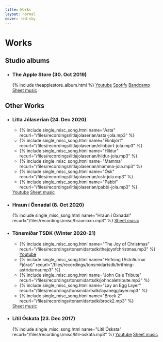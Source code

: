 ```yaml
---
title: Works
layout: normal
cover: red-sky
---
```


<h1>Works</h1>
<div class="allworks">

<div class="albums">
	<h2>Studio albums</h2>
	<ul>
		<li>
			<h3>The Apple Store (30. Oct 2019)</h3>
			{% include theapplestore_album.html %}
			<a class="albumlink" href="https://www.youtube.com/watch?v=tvbTjBbmmI8">Youtube</a>
			<a class="albumlink" href="https://open.spotify.com/album/5Z5XuMOJ8GwwIsRBDBx0DY">Spotify</a>
			<a class="albumlink" href="https://matthiaspetursson.bandcamp.com/album/the-apple-store">Bandcamp</a>
			<a class="albumlink" href="sheets/theapplestore">Sheet music</a>
		</li>
	</ul>
</div>

<div class="misc">
	<h2>Other Works</h2>
	<ul class="misclist">
		<li>
			<h3>Litla Jólaserían (24. Dec 2020)</h3>
			<ul class="miscalbum">
				<li>{% include single_misc_song.html 
						name="Ásta" 
						recurl="/files/recordings/litlajolaserian/asta-jola.mp3"
					%}</li>
				<li>{% include single_misc_song.html 
						name="Elínbjört" 
						recurl="/files/recordings/litlajolaserian/elinbjort-jola.mp3"
					%}</li>
				<li>{% include single_misc_song.html 
						name="Hildur" 
						recurl="/files/recordings/litlajolaserian/hildur-jola.mp3"
					%}</li>
				<li>{% include single_misc_song.html 
						name="Mamma" 
						recurl="/files/recordings/litlajolaserian/mamma-jola.mp3"
					%}</li>
				<li>{% include single_misc_song.html 
						name="Ósk" 
						recurl="/files/recordings/litlajolaserian/osk-jola.mp3"
					%}</li>
				<li>{% include single_misc_song.html 
						name="Pabbi" 
						recurl="/files/recordings/litlajolaserian/pabbi-jola.mp3"
					%}</li>
			</ul>
			<a class="albumlink" href="https://www.youtube.com/watch?v=18EFC-M1pWA&list=PLQ7zN7BEt16Q0rZHiFWTmqjdKNqVgAYam">Youtube</a>
			<a class="albumlink" href="sheets/litlajolaserian">Sheet music</a>
		</li>
		<li class="singlemisclistitem">
			<h3>Hraun í Öxnadal (8. Oct 2020)</h3>
			{% include single_misc_song.html 
				name="Hraun í Öxnadal" 
				recurl="/files/recordings/misc/hraunioxn.mp3"
			%}
			<a class="albumlink" href="files/sheetmusic/misc/hraunioxn.pdf">Sheet music</a>
		</li>
		<li>
			<h3>Tónsmíðar TSDK (Winter 2020-21)</h3>
			<ul class="miscalbum">
				<li>{% include single_misc_song.html 
						name="The Joy of Christmas" 
						recurl="/files/recordings/tonsmidartsdk/thejoyofchristmas.mp3"
					%}
					<a class="albumlink" href="https://www.youtube.com/watch?v=Wgy9IoFDxTQ">Youtube</a>
					</li>
				<li>{% include single_misc_song.html 
						name="Hrifning (Ástríðurnar Fjórar)" 
						recurl="/files/recordings/tonsmidartsdk/hrifning-astridurnar.mp3"
					%}</li>
				<li>{% include single_misc_song.html 
						name="John Cale Tribute" 
						recurl="/files/recordings/tonsmidartsdk/johncaletribute.mp3"
					%}</li>
				<li>{% include single_misc_song.html 
						name="Lay an Egg Layer" 
						recurl="/files/recordings/tonsmidartsdk/layanegglayer.mp3"
					%}</li>
				<li class="centersmallname">{% include single_misc_song.html 
						name="Brock 2" 
						recurl="/files/recordings/tonsmidartsdk/brock2.mp3"
					%}</li>
			</ul>
			<a class="albumlink" href="sheets/tonsmidartsdk">Sheet music</a>
		</li>
		<li class="singlemisclistitem">
			<h3>Lítil Óskata (23. Dec 2017)</h3>
			{% include single_misc_song.html 
				name="Lítil Óskata" 
				recurl="/files/recordings/misc/litil-oskata.mp3"
			%}
			<a class="albumlink" href="https://www.youtube.com/watch?v=ZDFHr3ubVUE">Youtube</a>
			<a class="albumlink" href="files/sheetmusic/misc/litil-oskata.pdf">Sheet music</a>
		</li>
	</ul>
</div>

</div>
